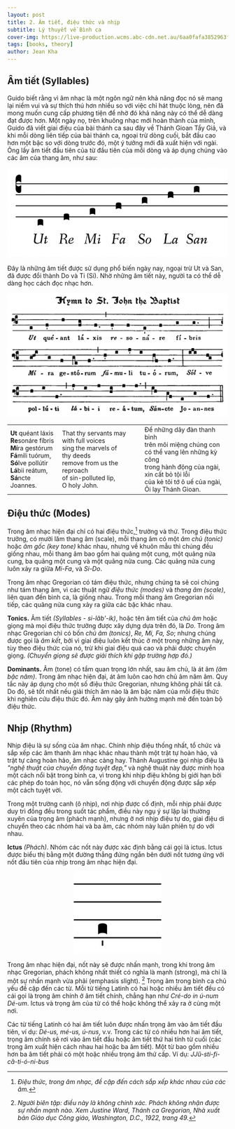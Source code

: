 ```yaml
---
layout: post
title: 2. Âm tiết, điệu thức và nhịp
subtitle: Lý thuyết về Bình ca
cover-img: https://live-production.wcms.abc-cdn.net.au/6aa0fafa3852963f20775fa705fe37a7.jpg
tags: [books, theory]
author: Jean Kha
---
```

## Âm tiết (Syllables)

Guido biết rằng vì âm nhạc là một ngôn ngữ nên khả năng đọc nó sẽ mang lại niềm vui và sự thích thú hơn nhiều so với việc chỉ hát thuộc lòng, nên đã mong muốn cung cấp phương tiện để nhờ đó khả năng này có thể dễ dàng đạt được hơn. Một ngày nọ, trên khuông nhạc mới hoàn thành của mình, Guido đã viết giai điệu của bài thánh ca sau đây về Thánh Gioan Tẩy Giả, và khi mỗi dòng liên tiếp của bài thánh ca, ngoại trừ dòng cuối, bắt đầu cao hơn một bậc so với dòng trước đó, một ý tưởng mới đã xuất hiện với ngài. Ông lấy âm tiết đầu tiên của từ đầu tiên của mỗi dòng và áp dụng chúng vào các âm của thang âm, như sau:

<center><img src="/assets/img/post-imgs/scale.png" width=""></center>

Đây là những âm tiết được sử dụng phổ biến ngày nay, ngoại trừ Ut và San, đã được đổi thành Do và Ti (Si). Nhờ những âm tiết này, người ta có thể dễ dàng học cách đọc nhạc hơn.

<center><img src="/assets/img/post-imgs/Hymn to St John the Baptist.png" width=""></center>

|  |  |  |
| ---------- | ---------- | ---------- |
| **Ut** quéant láxis<br>**Re**sonáre fíbris<br>**Mí**ra gestórum<br>**Fá**mili tuórum,<br>**Só**lve pollútir<br>**Lá**bii reátum,<br>**Sá**ncte Joannes. | That thy servants may<br>with full voices<br>sing the marvels of<br>thy deeds<br>remove from us the reproach<br>of sin-polluted lip,<br>O holy John. | Để những dây đàn thanh bình<br>trên môi miệng chúng con<br>có thể vang lên những kỳ công<br>trong hành động của ngài,<br>xin cất bỏ tội lỗi<br>của kẻ tôi tớ ô uế của ngài,<br>Ôi lạy Thánh Gioan. |

## Điệu thức (Modes)

Trong âm nhạc hiện đại chỉ có hai điệu thức,[^1] trưởng và thứ. Trong điệu thức trưởng, có mười lăm thang âm (scale), mỗi thang âm có một *âm chủ (tonic)* hoặc *âm gốc (key tone)* khác nhau, nhưng về khuôn mẫu thì chúng đều giống nhau, mỗi thang âm bao gồm hai quãng một cung, một quãng nửa cung, ba quãng một cung và một quãng nửa cung. Các quãng nửa cung luôn xảy ra giữa *Mi-Fa*, và *Si-Do*.

Trong âm nhạc Gregorian có tám điệu thức, nhưng chúng ta sẽ coi chúng như tám thang âm, vì các thuật ngữ *điệu thức (modes)* và *thang âm (scale)*, liên quan đến bình ca, là giống nhau. Trong mỗi thang âm Gregorian nối tiếp, các quãng nửa cung xảy ra giữa các bậc khác nhau.

**Tonics.** Âm tiết *(Syllables - si-lăb'-ik)*, hoặc tên âm tiết của *chủ âm* hoặc giọng mà mọi điệu thức trưởng được xây dựng dựa trên đó, là *Do*. Trong âm nhạc Gregorian chỉ có bốn *chủ âm (tonics)*, *Re, Mi, Fa, So*; nhưng chúng được gọi là *âm kết*, bởi vì giai điệu luôn kết thúc ở một trong những âm này, tùy theo điệu thức của nó, trừ khi giai điệu quá cao và phải được chuyển giọng. *(Chuyển giọng sẽ được giải thích khi gặp trường hợp đó.)*

**Dominants.** Âm (tone) có tầm quan trọng lớn nhất, sau âm chủ, là át âm *(âm bậc năm)*. Trong âm nhạc hiện đại, át âm luôn cao hơn chủ âm năm âm. Quy tắc này áp dụng cho một số điệu thức Gregorian, nhưng không phải tất cả. Do đó, sẽ tốt nhất nếu giải thích âm nào là âm bậc năm của mỗi điệu thức khi nghiên cứu điệu thức đó. Âm này gây ảnh hưởng mạnh mẽ đến toàn bộ điệu thức.

## Nhịp (Rhythm)

Nhịp điệu là sự sống của âm nhạc. Chính nhịp điệu thống nhất, tổ chức và sắp xếp các âm thanh âm nhạc khác nhau thành một trật tự hoàn hảo, và trật tự càng hoàn hảo, âm nhạc càng hay. Thánh Augustine gọi nhịp điệu là *"nghệ thuật của chuyển động tuyệt đẹp,"* và nghệ thuật này được minh họa một cách nổi bật trong bình ca, vì trong khi nhịp điệu không bị giới hạn bởi các phép đo toán học, nó vẫn sống động với chuyển động được sắp xếp một cách tuyệt vời.

Trong một trường canh (ô nhịp), nơi nhịp được cố định, mỗi nhịp phải được duy trì đồng đều trong suốt tác phẩm, điều này ngụ ý sự lặp lại thường xuyên của trọng âm (phách mạnh), nhưng ở nơi nhịp điệu tự do, giai điệu di chuyển theo các nhóm hai và ba âm, các nhóm này luân phiên tự do với nhau.

**Ictus** *(Phách)*. Nhóm các nốt này được xác định bằng cái gọi là ictus. Ictus được biểu thị bằng một đường thẳng đứng ngắn bên dưới nốt tương ứng với nốt đầu tiên của nhịp trong âm nhạc hiện đại.  

<center><img src="/assets/img/post-imgs/Ictus.png" width="200"></center>

Trong âm nhạc hiện đại, nốt này sẽ được nhấn mạnh, trong khi trong âm nhạc Gregorian, phách không nhất thiết có nghĩa là mạnh (strong), mà chỉ là một sự nhấn mạnh vừa phải (emphasis slight). [^2] Trọng âm trong bình ca chủ yếu đề cập đến các từ. Mỗi từ tiếng Latinh có hai hoặc nhiều âm tiết đều có cái gọi là trọng âm chính ở âm tiết chính, chẳng hạn như *Cré-do in ú-num Dé-um*. Ictus và trọng âm của từ có thể hoặc không thể xảy ra ở cùng một nơi.

Các từ tiếng Latinh có hai âm tiết luôn được nhấn trọng âm vào âm tiết đầu tiên, ví dụ: *Dé-us, mé-us, ú-nus*, v.v. Trong các từ có nhiều hơn hai âm tiết, trọng âm chính sẽ rơi vào âm tiết đầu hoặc âm tiết thứ hai tính từ cuối (các trọng âm xuất hiện cách nhau hai hoặc ba âm tiết). Một từ bao gồm nhiều hơn ba âm tiết phải có một hoặc nhiều trọng âm thứ cấp. Ví dụ: *JJű-sti-fi-cȁ-ti-ó-ni-bus* 

[^1]: *Điệu thức, trong âm nhạc, đề cập đến cách sắp xếp khác nhau của các âm.*

[^2]: *Người biên tập: điều này là không chính xác. Phách không nhận được sự nhấn mạnh nào. Xem Justine Ward, Thánh ca Gregorian, Nhà xuất bản Giáo dục Công giáo, Washington, D.C., 1922, trang 49.*
